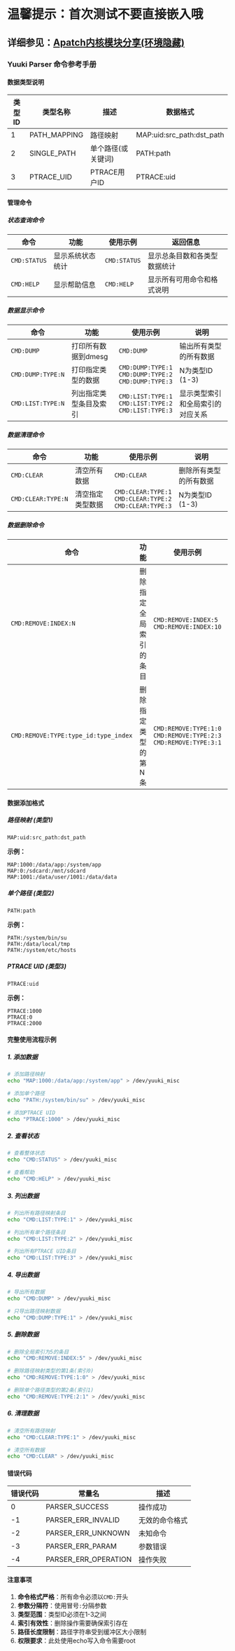 # 温馨提示：首次测试不要直接嵌入哦



## 详细参见：[Apatch内核模块分享(环境隐藏)](https://bbs.kanxue.com/thread-288041.htm)



### Yuuki Parser 命令参考手册

#### 数据类型说明

| 类型ID | 类型名称     | 描述               | 数据格式                  |
| ------ | ------------ | ------------------ | ------------------------- |
| 1      | PATH_MAPPING | 路径映射           | MAP:uid:src_path:dst_path |
| 2      | SINGLE_PATH  | 单个路径(或关键词) | PATH:path                 |
| 3      | PTRACE_UID   | PTRACE用户ID       | PTRACE:uid                |

#### 管理命令

##### 状态查询命令

| 命令         | 功能             | 使用示例     | 返回信息                     |
| ------------ | ---------------- | ------------ | ---------------------------- |
| `CMD:STATUS` | 显示系统状态统计 | `CMD:STATUS` | 显示总条目数和各类型数据统计 |
| `CMD:HELP`   | 显示帮助信息     | `CMD:HELP`   | 显示所有可用命令和格式说明   |

##### 数据显示命令

| 命令              | 功能                   | 使用示例                                                    | 说明                             |
| ----------------- | ---------------------- | ----------------------------------------------------------- | -------------------------------- |
| `CMD:DUMP`        | 打印所有数据到dmesg    | `CMD:DUMP`                                                  | 输出所有类型的所有数据           |
| `CMD:DUMP:TYPE:N` | 打印指定类型的数据     | `CMD:DUMP:TYPE:1`<br>`CMD:DUMP:TYPE:2`<br>`CMD:DUMP:TYPE:3` | N为类型ID (1-3)                  |
| `CMD:LIST:TYPE:N` | 列出指定类型条目及索引 | `CMD:LIST:TYPE:1`<br>`CMD:LIST:TYPE:2`<br>`CMD:LIST:TYPE:3` | 显示类型索引和全局索引的对应关系 |

##### 数据清理命令

| 命令               | 功能             | 使用示例                                                     | 说明                   |
| ------------------ | ---------------- | ------------------------------------------------------------ | ---------------------- |
| `CMD:CLEAR`        | 清空所有数据     | `CMD:CLEAR`                                                  | 删除所有类型的所有数据 |
| `CMD:CLEAR:TYPE:N` | 清空指定类型数据 | `CMD:CLEAR:TYPE:1`<br>`CMD:CLEAR:TYPE:2`<br>`CMD:CLEAR:TYPE:3` | N为类型ID (1-3)        |

##### 数据删除命令

| 命令                                 | 功能                   | 使用示例                                                     | 说明                                |
| ------------------------------------ | ---------------------- | ------------------------------------------------------------ | ----------------------------------- |
| `CMD:REMOVE:INDEX:N`                 | 删除指定全局索引的条目 | `CMD:REMOVE:INDEX:5`<br>`CMD:REMOVE:INDEX:10`                | N为全局索引号                       |
| `CMD:REMOVE:TYPE:type_id:type_index` | 删除指定类型的第N条    | `CMD:REMOVE:TYPE:1:0`<br>`CMD:REMOVE:TYPE:2:3`<br>`CMD:REMOVE:TYPE:3:1` | 删除type_id类型的第type_index条数据 |

#### 数据添加格式

##### 路径映射 (类型1)

```
MAP:uid:src_path:dst_path
```

**示例：**

```
MAP:1000:/data/app:/system/app
MAP:0:/sdcard:/mnt/sdcard
MAP:1001:/data/user/1001:/data/data
```

##### 单个路径 (类型2)

```
PATH:path
```

**示例：**

```
PATH:/system/bin/su
PATH:/data/local/tmp
PATH:/system/etc/hosts
```

##### PTRACE UID (类型3)

```
PTRACE:uid
```

**示例：**

```
PTRACE:1000
PTRACE:0
PTRACE:2000
```

#### 完整使用流程示例

##### 1. 添加数据

```bash
# 添加路径映射
echo "MAP:1000:/data/app:/system/app" > /dev/yuuki_misc

# 添加单个路径
echo "PATH:/system/bin/su" > /dev/yuuki_misc

# 添加PTRACE UID
echo "PTRACE:1000" > /dev/yuuki_misc
```

##### 2. 查看状态

```bash
# 查看整体状态
echo "CMD:STATUS" > /dev/yuuki_misc

# 查看帮助
echo "CMD:HELP" > /dev/yuuki_misc
```

##### 3. 列出数据

```bash
# 列出所有路径映射条目
echo "CMD:LIST:TYPE:1" > /dev/yuuki_misc

# 列出所有单个路径条目  
echo "CMD:LIST:TYPE:2" > /dev/yuuki_misc

# 列出所有PTRACE UID条目
echo "CMD:LIST:TYPE:3" > /dev/yuuki_misc
```

##### 4. 导出数据

```bash
# 导出所有数据
echo "CMD:DUMP" > /dev/yuuki_misc

# 只导出路径映射数据
echo "CMD:DUMP:TYPE:1" > /dev/yuuki_misc
```

##### 5. 删除数据

```bash
# 删除全局索引为5的条目
echo "CMD:REMOVE:INDEX:5" > /dev/yuuki_misc

# 删除路径映射类型的第1条(索引0)
echo "CMD:REMOVE:TYPE:1:0" > /dev/yuuki_misc

# 删除单个路径类型的第2条(索引1)
echo "CMD:REMOVE:TYPE:2:1" > /dev/yuuki_misc
```

##### 6. 清理数据

```bash
# 清空所有路径映射
echo "CMD:CLEAR:TYPE:1" > /dev/yuuki_misc

# 清空所有数据
echo "CMD:CLEAR" > /dev/yuuki_misc
```

#### 错误代码

| 错误代码 | 常量名               | 描述           |
| -------- | -------------------- | -------------- |
| 0        | PARSER_SUCCESS       | 操作成功       |
| -1       | PARSER_ERR_INVALID   | 无效的命令格式 |
| -2       | PARSER_ERR_UNKNOWN   | 未知命令       |
| -3       | PARSER_ERR_PARAM     | 参数错误       |
| -4       | PARSER_ERR_OPERATION | 操作失败       |

#### 注意事项

1. **命令格式严格**：所有命令必须以`CMD:`开头
2. **参数分隔符**：使用冒号`:`分隔参数
3. **类型范围**：类型ID必须在1-3之间
4. **索引有效性**：删除操作需要确保索引存在
5. **路径长度限制**：路径字符串受到缓冲区大小限制
6. **权限要求**：此处使用echo写入命令需要root
